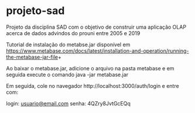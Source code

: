 # projeto-sad
Projeto da disciplina SAD com o objetivo de construir uma aplicação OLAP acerca de dados advindos do prouni entre 2005 e 2019

Tutorial de instalação do metabse.jar disponível em <https://www.metabase.com/docs/latest/installation-and-operation/running-the-metabase-jar-file>+

Ao baixar o metabase.jar, adicione o arquivo na pasta metabase e em seguida execute o comando java -jar metabase.jar

Em seguida, cole no navegador http://localhost:3000/auth/login e entre com:

login: usuario@email.com
senha: 4QZry8JvtGcEQq
